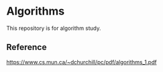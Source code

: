 # Algorithms
This repository is for algorithm study.

## Reference
https://www.cs.mun.ca/~dchurchill/pc/pdf/algorithms_1.pdf
